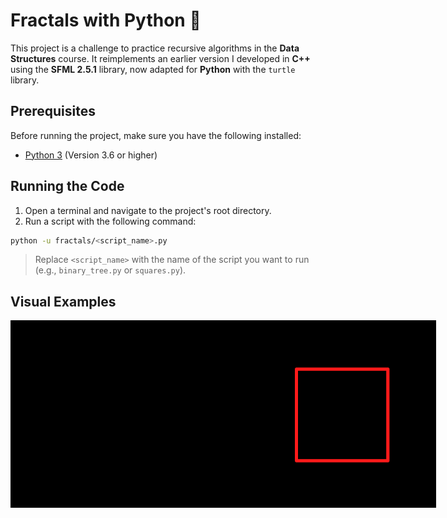 # Fractals with Python 🌌
This project is a challenge to practice recursive algorithms in the **Data Structures** course. It reimplements an earlier version I developed in **C++** using the **SFML 2.5.1** library, now adapted for **Python** with the `turtle` library.

## Prerequisites
Before running the project, make sure you have the following installed:
- [Python 3](https://www.python.org/) (Version 3.6 or higher)

## Running the Code
1. Open a terminal and navigate to the project's root directory.
2. Run a script with the following command:
```bash
python -u fractals/<script_name>.py
```
>Replace `<script_name>` with the name of the script you want to run (e.g., `binary_tree.py` or `squares.py`).
## Visual Examples

<div style="display: flex; justify-content: space-around; align-items: center;">
    <img src="/images/gif/binary_tree.gif" style="width: 400px; height: 300px;">
    <img src="/images/gif/squares.gif" style="width: 400px; height: 300px;">
</div>
